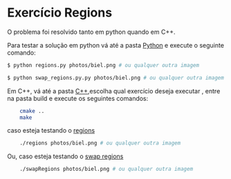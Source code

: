# Exercício Regions  
O problema foi resolvido tanto em python quando em C++.  

Para testar a solução em python  vá até a pasta [Python](Python) e execute o seguinte comando:  
```zsh
$ python regions.py photos/biel.png # ou qualquer outra imagem

```

```zsh
$ python swap_regions.py.py photos/biel.png # ou qualquer outra imagem

```

Em C++, vá até a pasta [C++](C++),escolha qual exercício deseja executar , entre na pasta build e execute os seguintes comandos:

```zsh 
    cmake ..
    make
```
caso esteja testando o [regions](C++/regions)  
```zsh
    ./regions photos/biel.png # ou qualquer outra imagem
```
Ou, caso esteja testando o [swap regions](C++/swap_regions)
```zsh
    ./swapRegions photos/biel.png # ou qualquer outra imagem
```
